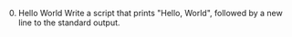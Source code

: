 0. Hello World
Write a script that prints "Hello, World", followed by a new line to the standard output.
